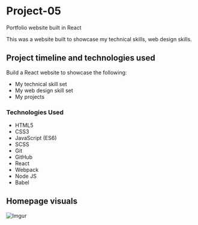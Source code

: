 # Project-05
Portfolio website built in React


This was a website built to showcase my technical skills, web design skills.



## Project timeline and technologies used

Build a React website to showcase the following:
* My technical skill set
* My web design skill set
* My projects

### Technologies Used

* HTML5
* CSS3
* JavaScript (ES6)
* SCSS
* Git
* GitHub
* React
* Webpack
* Node JS
* Babel



## Homepage visuals


![Imgur](https://github.com/GayashanDeshapriya/my_portfolio/blob/master/src/images/Project%20images/full-stack.jpg)

